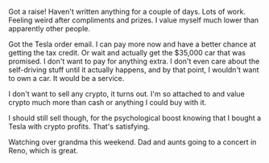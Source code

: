 Got a raise! Haven't written anything for a couple of days. Lots of work. Feeling weird after compliments and prizes. I value myself much lower than apparently other people.

Got the Tesla order email. I can pay more now and have a better chance at getting the tax credit. Or wait and actually get the $35,000 car that was promised. I don't want to pay for anything extra. I don't even care about the self-driving stuff until it actually happens, and by that point, I wouldn't want to own a car. It would be a service.

I don't want to sell any crypto, it turns out. I'm so attached to and value crypto much more than cash or anything I could buy with it.

I should still sell though, for the psychological boost knowing that I bought a Tesla with crypto profits. That's satisfying.

Watching over grandma this weekend. Dad and aunts going to a concert in Reno, which is great.
